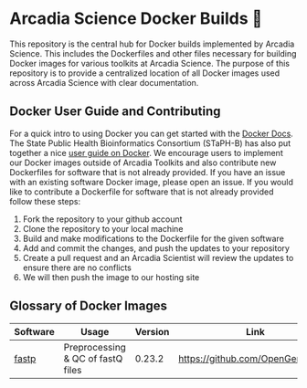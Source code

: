 # Arcadia Science Docker Builds :whale: 
This repository is the central hub for Docker builds implemented by Arcadia Science. This includes the Dockerfiles and other files necessary for building Docker images for various toolkits at Arcadia Science. The purpose of this repository is to provide a centralized location of all Docker images used across Arcadia Science with clear documentation. 

## Docker User Guide and Contributing
For a quick intro to using Docker you can get started with the [Docker Docs](https://docs.docker.com/). The State Public Health Bioinformatics Consortium (STaPH-B) has also put together a nice [user guide on Docker](https://staphb.org/docker-builds/). We encourage users to implement our Docker images outside of Arcadia Toolkits and also contribute new Dockerfiles for software that is not already provided. If you have an issue with an existing software Docker image, please open an issue. If you would like to contribute a Dockerfile for software that is not already provided follow these steps: 

1. Fork the repository to your github account
2. Clone the repository to your local machine
3. Build and make modifications to the Dockerfile for the given software
4. Add and commit the changes, and push the updates to your repository
5. Create a pull request and an Arcadia Scientist will review the updates to ensure there are no conflicts 
6. We will then push the image to our hosting site

## Glossary of Docker Images 
| Software | Usage | Version | Link |
|---|---|---|---|
| [fastp](https://hub.docker.com/r/elizabethmcd/fastp) |  Preprocessing & QC of fastQ files | 0.23.2  | https://github.com/OpenGene/fastp  |

